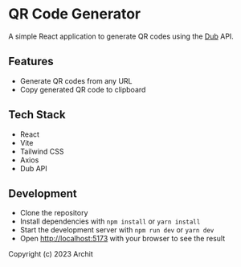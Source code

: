 # QR Code Generator

A simple React application to generate QR codes using the [Dub](https://dub.sh/) API.

## Features

- Generate QR codes from any URL
- Copy generated QR code to clipboard

## Tech Stack

- React
- Vite
- Tailwind CSS
- Axios
- Dub API

## Development

- Clone the repository
- Install dependencies with `npm install` or `yarn install`
- Start the development server with `npm run dev` or `yarn dev`
- Open [http://localhost:5173](http://localhost:5173) with your browser to see the result


Copyright (c) 2023 Archit
